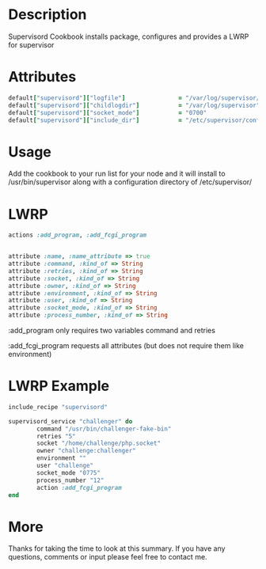 Description
===========
Supervisord Cookbook installs package, configures and provides a LWRP for supervisor

Attributes
========== 
```ruby
default["supervisord"]["logfile"]               = "/var/log/supervisor/supervisord.log"
default["supervisord"]["childlogdir"]           = "/var/log/supervisor"
default["supervisord"]["socket_mode"]           = "0700"
default["supervisord"]["include_dir"]           = "/etc/supervisor/conf.d/*.conf"
```

Usage
=====
Add the cookbook to your run list for your node and it will install to /usr/bin/supervisor
along with a configuration directory of /etc/supervisor/

LWRP
====
```ruby
actions :add_program, :add_fcgi_program


attribute :name, :name_attribute => true
attribute :command, :kind_of => String
attribute :retries, :kind_of => String
attribute :socket, :kind_of => String
attribute :owner, :kind_of => String
attribute :environment, :kind_of => String
attribute :user, :kind_of => String
attribute :socket_mode, :kind_of => String
attribute :process_number, :kind_of => String
```
:add_program only requires two variables command and retries

:add_fcgi_program requests all attributes (but does not require them like environment)

LWRP Example
============
```ruby
include_recipe "supervisord"

supervisord_service "challenger" do
        command "/usr/bin/challenger-fake-bin"
        retries "5"
        socket "/home/challenge/php.socket"
        owner "challenge:challenger"
        environment ""
        user "challenge"
        socket_mode "0775"
        process_number "12"
        action :add_fcgi_program
end
```
More
====

Thanks for taking the time to look at this summary. If you have any questions, comments
or input please feel free to contact me.
